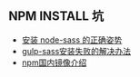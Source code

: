 
## NPM INSTALL 坑

 - [安装 node-sass 的正确姿势](https://github.com/lmk123/blog/issues/28)
 - [gulp-sass安装失败的解决办法](http://qingjin.me/font-end/data/gulp-sass%E5%AE%89%E8%A3%85%E5%A4%B1%E8%B4%A5%E7%9A%84%E8%A7%A3%E5%86%B3%E5%8A%9E%E6%B3%95/)
 - [npm国内镜像介绍](https://cnodejs.org/topic/4f9904f9407edba21468f31e)
